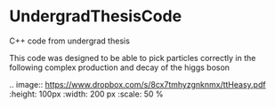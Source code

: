 # UndergradThesisCode
C++ code from undergrad thesis

This code was designed to be able to pick particles correctly in the following complex production and decay of the higgs boson

.. image:: https://www.dropbox.com/s/8cx7tmhyzgnknmx/ttHeasy.pdf
   :height: 100px
   :width: 200 px
   :scale: 50 %

